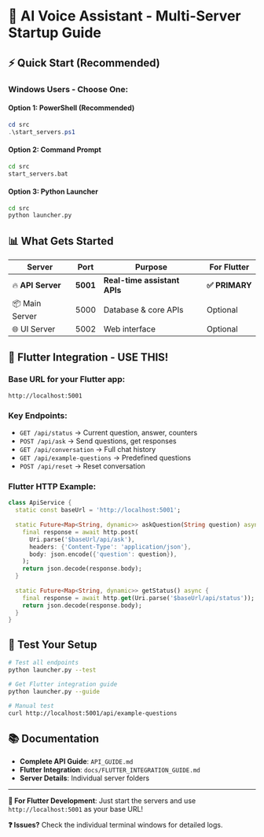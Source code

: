 # 🚀 AI Voice Assistant - Multi-Server Startup Guide

## ⚡ Quick Start (Recommended)

### Windows Users - Choose One:

#### Option 1: PowerShell (Recommended)
```powershell
cd src
.\start_servers.ps1
```

#### Option 2: Command Prompt
```cmd
cd src
start_servers.bat
```

#### Option 3: Python Launcher
```bash
cd src
python launcher.py
```

## 📊 What Gets Started

| **Server** | **Port** | **Purpose** | **For Flutter** |
|------------|----------|-------------|-----------------|
| 🔥 **API Server** | **5001** | **Real-time assistant APIs** | **✅ PRIMARY** |
| 📦 Main Server | 5000 | Database & core APIs | Optional |
| 🌐 UI Server | 5002 | Web interface | Optional |

## 📱 Flutter Integration - USE THIS!

### Base URL for your Flutter app:
```
http://localhost:5001
```

### Key Endpoints:
- `GET /api/status` → Current question, answer, counters
- `POST /api/ask` → Send questions, get responses
- `GET /api/conversation` → Full chat history  
- `GET /api/example-questions` → Predefined questions
- `POST /api/reset` → Reset conversation

### Flutter HTTP Example:
```dart
class ApiService {
  static const baseUrl = 'http://localhost:5001';
  
  static Future<Map<String, dynamic>> askQuestion(String question) async {
    final response = await http.post(
      Uri.parse('$baseUrl/api/ask'),
      headers: {'Content-Type': 'application/json'},
      body: json.encode({'question': question}),
    );
    return json.decode(response.body);
  }
  
  static Future<Map<String, dynamic>> getStatus() async {
    final response = await http.get(Uri.parse('$baseUrl/api/status'));
    return json.decode(response.body);
  }
}
```

## 🧪 Test Your Setup

```bash
# Test all endpoints
python launcher.py --test

# Get Flutter integration guide
python launcher.py --guide

# Manual test
curl http://localhost:5001/api/example-questions
```

## 📚 Documentation

- **Complete API Guide**: `API_GUIDE.md`
- **Flutter Integration**: `docs/FLUTTER_INTEGRATION_GUIDE.md`
- **Server Details**: Individual server folders

---

**🎯 For Flutter Development**: Just start the servers and use `http://localhost:5001` as your base URL!

**❓ Issues?** Check the individual terminal windows for detailed logs.
